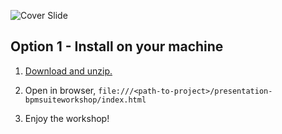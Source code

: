 ![Cover Slide](https://raw.githubusercontent.com/bpmworkshop/presentation-bpmworkshop/master/cover.png)

Option 1 - Install on your machine
----------------------------------
1. [Download and unzip.](https://github.com/bpmworkshop/presentation-bpmworkshop/archive/master.zip)

2. Open in browser, `file:///<path-to-project>/presentation-bpmsuiteworkshop/index.html`

3. Enjoy the workshop! 

